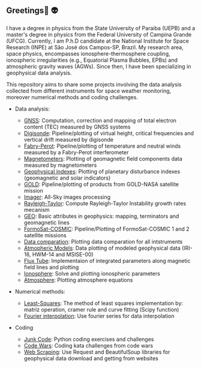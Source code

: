 ## Greetings👋  :alien:


I have a degree in physics from the State University of Paraiba (UEPB) and a master's degree in physics from the Federal University of Campina Grande (UFCG). Currently, I am P.h.D candidate at the National Institute for Space Research (INPE) at São José dos Campos-SP, Brazil. My research area, space physics, encompasses ionosphere-thermosphere coupling, ionospheric irregularities (e.g., Equatorial Plasma Bubbles, EPBs) and atmospheric gravity waves (AGWs). Since then, I have been specializing in geophysical data analysis.

This repository aims to share some projects involving the data analysis collected from different instruments for space weather monitoring, moreover numerical methods and coding challenges.


- Data analysis:
    - [GNSS](https://github.com/LuizFillip/GNSS): Computation, correction and mapping of total electron content (TEC) measured by GNSS systems
    - [Digisonde](https://github.com/LuizFillip/Digisonde): Pipeline/plotting of virtual height, critical frequencies and vertical drift measured by digisonde
    - [Fabry-Perot](https://github.com/LuizFillip/Fabry-Perot): Pipeline/plotting of temperature and neutral winds measured by a Fabry-Perot interferometer
    - [Magnetometers](https://github.com/LuizFillip/Magnetometers): Plotting of geomagnetic field components data measured by magnetometers
    - [Geophysical indexes](https://github.com/LuizFillip/Geomagnetic-Solar-Indices): Plotting of planetary disturbance indexes (geomagnetic and solar indicators) 
    - [GOLD](https://github.com/LuizFillip/GOLD): Pipeline/plotting of products from GOLD-NASA satellite mission
    - [Imager](https://github.com/LuizFillip/Imager): All-Sky images processing
    - [Rayleigh-Taylor](https://github.com/LuizFillip/Rayleigh-Taylor): Compute Rayleigh-Taylor Instability growth rates mecanism 
    - [GEO](https://github.com/LuizFillip/GEO): Basic attributes in geophysics: mapping, terminators and geomagnetic lines
    - [FormoSat-COSMIC](https://github.com/LuizFillip/COSMIC): Pipeline/Plotting of FormoSat-COSMIC 1 and 2 satellite missions
    - [Data comparation](https://github.com/LuizFillip/Liken): Plotting data comparation for all intstruments
    - [Atmopheric Models](https://github.com/LuizFillip/Atmospheric-models): Data plotting of modeled geophysical data (IRI-16, HWM-14 and MSISE-00)
    - [Flux Tube](https://github.com/LuizFillip/FluxTube): Implementaion of integrated parameters along magnetic field lines and plotting
    - [Ionosphere](https://github.com/LuizFillip/Ionosphere): Solve and plotting ionospheric parameters
    - [Atmosphere](https://github.com/LuizFillip/Atmosphere): Plotting atmosphere equations
    
- Numerical methods:
    - [Least-Squares](https://github.com/LuizFillip/NumericalMethods/blob/main/leastSquares.py): The method of least squares implementation by: matriz operation, cramer rule and curve fitting (Scipy function)
    - [Fourier interpolation](https://github.com/LuizFillip/NumericalMethods/blob/main/FourierMirror.py): Use fourier series for data interpolation 
    
- Coding
    - [Junk Code](https://github.com/LuizFillip/JunkCode): Python coding exercises and challenges
    - [Code Wars](https://github.com/LuizFillip/CodeWars): Coding kata challenges from code wars
    - [Web Scraping](https://github.com/LuizFillip/Webscrape): Use Request and BeautifulSoup libraries for geophysical data download and getting from websites 
    
